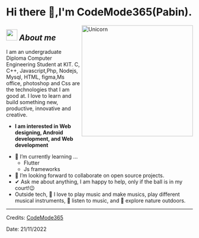 # Hi there 👋,I'm CodeMode365(Pabin). 


<img align="right" width=300px alt="Unicorn" src="https://c.tenor.com/GN73MKBawZYAAAAi/busy-cute.gif" />

## <img src="https://media.giphy.com/media/ObNTw8Uzwy6KQ/giphy.gif" width="30px">&nbsp;***About me***

I am an undergraduate Diploma Computer Engineering Student at KIT. C, C++, Javascript,Php, Nodejs, Mysql, HTML, figma,Ms office, photoshop and Css are the technologies that I am good at. I love to learn and build something new, productive, innovative and creative.
* **I am interested in Web designing, Android development, and Web development**
- 🌱 I’m currently learning ...
  - Flutter
  - Js frameworks
- 👯 I’m looking forward to collaborate on open source projects.
- ✔ Ask me about anything, I am happy to help, only if the ball is in my court!😉<br>
- Outside tech, 📖 I love to play music and make musics, play different musical instruments, 🎵 listen to music, and 🌴 explore nature outdoors.

---------------------------------------------------------------------------------------------------------------------
Credits: <a href="https://github.com/CodeMode365">CodeMode365</a>

Date: 21/11/2022
